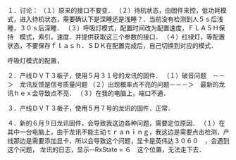 １．讨论：
（１）原来的接口不要变．
（２）待机状态，由固件来控，低功耗模式，进入待机状态，需要确认下是深睡还是浅睡？．当前没有检测到人５ｓ后浅睡，３０ｓ后深睡．
（３）呼吸灯模式，配置时间改为配置速度，ＦＬＡＳＨ保持　模式，索引，速度．并提供获取这三个参数的接口．
（４）红绿灯，等配置状态，不要保存ｆｌａｓｈ．ＳＤＫ在配置完成后，自己切换到对应的模式．

呼吸灯模式的配置，

２．产线ＤＶＴ３板子，使用５月３１号的龙讯的固件．
（１）破音问题　－－　＞　龙讯反馈是信号质量问题
（２）出现概率点不亮的问题－－－＞　最新的龙讯ｈｅｘ会导致点不亮．
（３）在我的电脑上，端口不通．

３．产线ＤＶＴ３板子，使用５月７号的龙讯的固件．正常．

４．新的６月９日龙讯固件，会导致我这边各种问题，需要定位原因．
（１）在其中一台电脑上，由于龙讯不能主动ｔｒａｎｉｎｇ，我这边是需要点击检测，产线那边是需要添加显卡，所以会导致这个问题，显卡是英伟达３０６０　，会遇到这个问题，
龙讯的日志，显示--RxState = ６　这个位置，无法走下去．